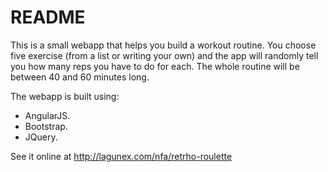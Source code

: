 # README #

This is a small webapp that helps you build a workout routine. You choose five exercise (from a list or writing your own) and the app will randomly tell you how many reps you have to do for each. The whole routine will be between 40 and 60 minutes long.

The webapp is built using:

- AngularJS.
- Bootstrap.
- JQuery.

See it online at http://lagunex.com/nfa/retrho-roulette

